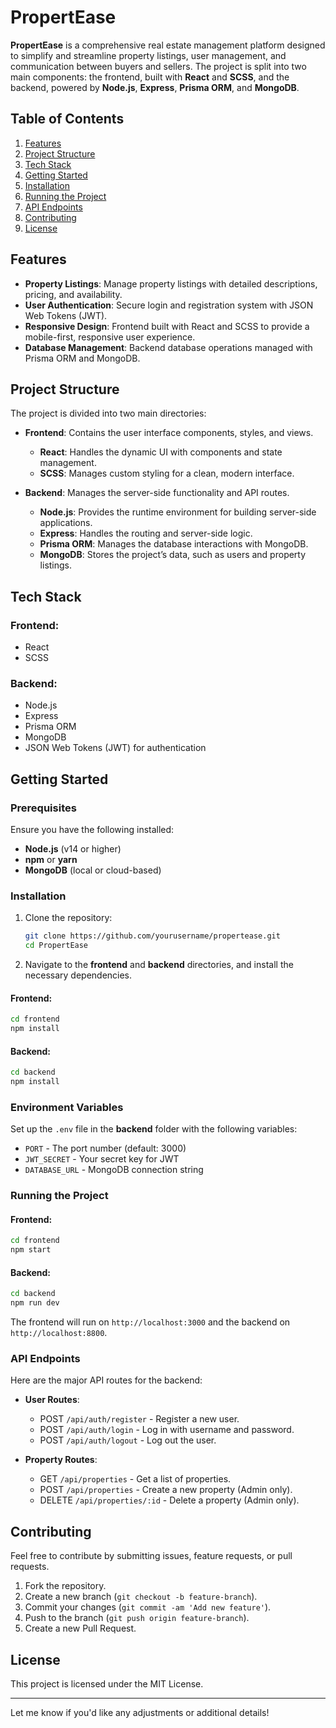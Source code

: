 # PropertEase

**PropertEase** is a comprehensive real estate management platform designed to simplify and streamline property listings, user management, and communication between buyers and sellers. The project is split into two main components: the frontend, built with **React** and **SCSS**, and the backend, powered by **Node.js**, **Express**, **Prisma ORM**, and **MongoDB**.

## Table of Contents
1. [Features](#features)
2. [Project Structure](#project-structure)
3. [Tech Stack](#tech-stack)
4. [Getting Started](#getting-started)
5. [Installation](#installation)
6. [Running the Project](#running-the-project)
7. [API Endpoints](#api-endpoints)
8. [Contributing](#contributing)
9. [License](#license)

## Features
- **Property Listings**: Manage property listings with detailed descriptions, pricing, and availability.
- **User Authentication**: Secure login and registration system with JSON Web Tokens (JWT).
- **Responsive Design**: Frontend built with React and SCSS to provide a mobile-first, responsive user experience.
- **Database Management**: Backend database operations managed with Prisma ORM and MongoDB.

## Project Structure
The project is divided into two main directories:

- **Frontend**: Contains the user interface components, styles, and views.
  - **React**: Handles the dynamic UI with components and state management.
  - **SCSS**: Manages custom styling for a clean, modern interface.
  
- **Backend**: Manages the server-side functionality and API routes.
  - **Node.js**: Provides the runtime environment for building server-side applications.
  - **Express**: Handles the routing and server-side logic.
  - **Prisma ORM**: Manages the database interactions with MongoDB.
  - **MongoDB**: Stores the project’s data, such as users and property listings.

## Tech Stack
### Frontend:
- React
- SCSS

### Backend:
- Node.js
- Express
- Prisma ORM
- MongoDB
- JSON Web Tokens (JWT) for authentication

## Getting Started
### Prerequisites
Ensure you have the following installed:
- **Node.js** (v14 or higher)
- **npm** or **yarn**
- **MongoDB** (local or cloud-based)
  
### Installation
1. Clone the repository:
   ```bash
   git clone https://github.com/yourusername/propertease.git
   cd PropertEase
   ```

2. Navigate to the **frontend** and **backend** directories, and install the necessary dependencies.

#### Frontend:
```bash
cd frontend
npm install
```

#### Backend:
```bash
cd backend
npm install
```

### Environment Variables
Set up the `.env` file in the **backend** folder with the following variables:
- `PORT` - The port number (default: 3000)
- `JWT_SECRET` - Your secret key for JWT
- `DATABASE_URL` - MongoDB connection string

### Running the Project

#### Frontend:
```bash
cd frontend
npm start
```

#### Backend:
```bash
cd backend
npm run dev
```

The frontend will run on `http://localhost:3000` and the backend on `http://localhost:8800`.

### API Endpoints
Here are the major API routes for the backend:

- **User Routes**:
  - POST `/api/auth/register` - Register a new user.
  - POST `/api/auth/login` - Log in with username and password.
  - POST `/api/auth/logout` - Log out the user.

- **Property Routes**:
  - GET `/api/properties` - Get a list of properties.
  - POST `/api/properties` - Create a new property (Admin only).
  - DELETE `/api/properties/:id` - Delete a property (Admin only).

## Contributing
Feel free to contribute by submitting issues, feature requests, or pull requests.

1. Fork the repository.
2. Create a new branch (`git checkout -b feature-branch`).
3. Commit your changes (`git commit -am 'Add new feature'`).
4. Push to the branch (`git push origin feature-branch`).
5. Create a new Pull Request.

## License
This project is licensed under the MIT License.

---

Let me know if you'd like any adjustments or additional details!